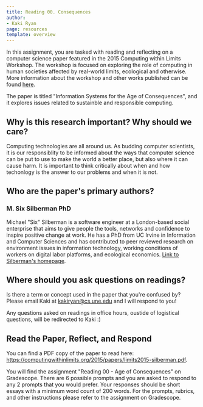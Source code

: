 ```yaml
---
title: Reading 00. Consequences
author:
- Kaki Ryan
page: resources
template: overview
---
```


In this assignment, you are tasked with reading and reflecting on a computer science paper featured in the 2015 Computing within Limits Workshop. The workshop is focused on exploring the role of computing in human societies affected by real-world limits, ecological and otherwise. More information about the workshop and other works published can be found [here](https://computingwithinlimits.org/2021/). 

The paper is titled "Information Systems for the Age of Consequences", and it explores issues related to sustainble and responsible computing. 

## Why is this research important? Why should we care?

Computing technologies are all around us. As budding computer scientists, it is our responsiblity to be informed about the ways that computer science can be put to use to make the world a better place, but also where it can cause harm. It is important to think critically about when and how techonlogy is the answer to our problems and when it is not.

## Who are the paper's primary authors?

### M. Six Silberman PhD

Michael "Six" Silberman is a software engineer at a London-based social enterprise that aims to give people the tools, networks and confidence to inspire positive change at work. He has a PhD from UC Irvine in Information and Computer Sciences and has contributed to peer reviewed research on environment issues in information technology, working conditions of workers on digital labor platforms, and ecological economics. [Link to Silberman's homepage](https://wtf.tw/bio.html).


## Where should you ask questions on readings?

Is there a term or concept used in the paper that you're confused by? Please email Kaki at kakiryan@cs.une.edu and I will respond to you!

Any questions asked on readings in office hours, oustide of logistical questions, will be redirected to Kaki :)

## Read the Paper, Reflect, and Respond

You can find a PDF copy of the paper to read here: <https://computingwithinlimits.org/2015/papers/limits2015-silberman.pdf>.

You will find the assignment "Reading 00 - Age of Consequences" on Gradescope. There are 6 possible prompts and you are asked to respond to any 2 prompts that you would prefer. Your responses should be short essays with a minimum word count of 200 words. For the prompts, rubrics, and other instructions please refer to the assignment on Gradescope. 
